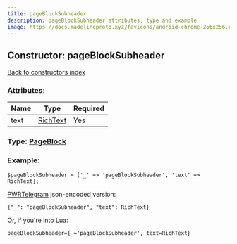 ```yaml
---
title: pageBlockSubheader
description: pageBlockSubheader attributes, type and example
image: https://docs.madelineproto.xyz/favicons/android-chrome-256x256.png
---
```

## Constructor: pageBlockSubheader  
[Back to constructors index](index.md)



### Attributes:

| Name     |    Type       | Required |
|----------|---------------|----------|
|text|[RichText](../types/RichText.md) | Yes|



### Type: [PageBlock](../types/PageBlock.md)


### Example:

```
$pageBlockSubheader = ['_' => 'pageBlockSubheader', 'text' => RichText];
```  

[PWRTelegram](https://pwrtelegram.xyz) json-encoded version:

```
{"_": "pageBlockSubheader", "text": RichText}
```


Or, if you're into Lua:  


```
pageBlockSubheader={_='pageBlockSubheader', text=RichText}

```



